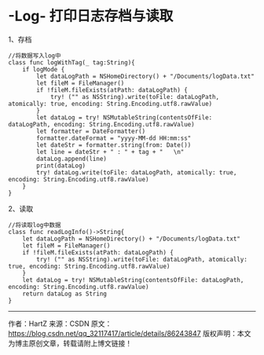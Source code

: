 # -Log- 打印日志存档与读取


1、存档

    //将数据写入log中
    class func logWithTag(_ tag:String){
        if logMode {
            let dataLogPath = NSHomeDirectory() + "/Documents/logData.txt"
            let fileM = FileManager()
            if !fileM.fileExists(atPath: dataLogPath) {
                try! ("" as NSString).write(toFile: dataLogPath, atomically: true, encoding: String.Encoding.utf8.rawValue)
            }
            let dataLog = try! NSMutableString(contentsOfFile: dataLogPath, encoding: String.Encoding.utf8.rawValue)
            let formatter = DateFormatter()
            formatter.dateFormat = "yyyy-MM-dd HH:mm:ss"
            let dateStr = formatter.string(from: Date())
            let line = dateStr + " : " + tag + "   \n"
            dataLog.append(line)
            print(dataLog)
            try! dataLog.write(toFile: dataLogPath, atomically: true, encoding: String.Encoding.utf8.rawValue)  
        }
    }

2、读取

    //将读取log中数据
    class func readLogInfo()->String{
        let dataLogPath = NSHomeDirectory() + "/Documents/logData.txt"
        let fileM = FileManager()
        if !fileM.fileExists(atPath: dataLogPath) {
            try! ("" as NSString).write(toFile: dataLogPath, atomically: true, encoding: String.Encoding.utf8.rawValue)
        }
        let dataLog = try! NSMutableString(contentsOfFile: dataLogPath, encoding: String.Encoding.utf8.rawValue)
        return dataLog as String
    }

--------------------- 
作者：HartZ 
来源：CSDN 
原文：https://blog.csdn.net/qq_32117417/article/details/86243847 
版权声明：本文为博主原创文章，转载请附上博文链接！
